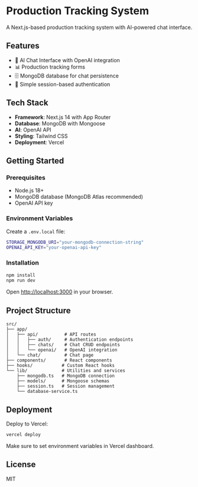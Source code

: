 # Production Tracking System

A Next.js-based production tracking system with AI-powered chat interface.

## Features

- 💬 AI Chat Interface with OpenAI integration
- 📊 Production tracking forms
- 🗄️ MongoDB database for chat persistence
- 🔐 Simple session-based authentication

## Tech Stack

- **Framework**: Next.js 14 with App Router
- **Database**: MongoDB with Mongoose
- **AI**: OpenAI API
- **Styling**: Tailwind CSS
- **Deployment**: Vercel

## Getting Started

### Prerequisites

- Node.js 18+
- MongoDB database (MongoDB Atlas recommended)
- OpenAI API key

### Environment Variables

Create a `.env.local` file:

```bash
STORAGE_MONGODB_URI="your-mongodb-connection-string"
OPENAI_API_KEY="your-openai-api-key"
```

### Installation

```bash
npm install
npm run dev
```

Open [http://localhost:3000](http://localhost:3000) in your browser.

## Project Structure

```
src/
├── app/
│   ├── api/          # API routes
│   │   ├── auth/     # Authentication endpoints
│   │   ├── chats/    # Chat CRUD endpoints
│   │   └── openai/   # OpenAI integration
│   └── chat/         # Chat page
├── components/       # React components
├── hooks/           # Custom React hooks
└── lib/             # Utilities and services
    ├── mongodb.ts   # MongoDB connection
    ├── models/      # Mongoose schemas
    ├── session.ts   # Session management
    └── database-service.ts
```

## Deployment

Deploy to Vercel:

```bash
vercel deploy
```

Make sure to set environment variables in Vercel dashboard.

## License

MIT
